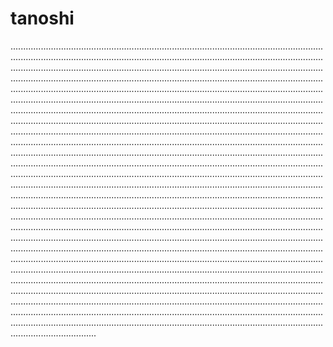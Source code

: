 # tanoshi
......................................................................................................................................................................................................................................................................................................................................................................................................................................................................................................................................................................................................................................................................................................................................................................................................................................................................................................................................................................................................................................................................................................................................................................................................................................................................................................................................................................................................................................................................................................................................................................................................................................................................................................................................................................................................................................................................................................................................................................................................................................................................................................................................................................................................................................................................................................................................................................................................................................................................................................................................................................................................................................................................................................................................................................................................................................................................................................................................................................................................................................................................................................................................................................................................................................................................................................................................................................................................................................................................................................................